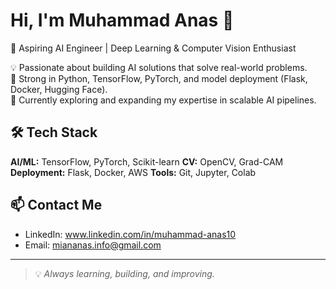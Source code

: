 # Hi, I'm Muhammad Anas 👋

🎯 Aspiring AI Engineer | Deep Learning & Computer Vision Enthusiast  

💡 Passionate about building AI solutions that solve real-world problems.  
🧠 Strong in Python, TensorFlow, PyTorch, and model deployment (Flask, Docker, Hugging Face).  
📌 Currently exploring and expanding my expertise in scalable AI pipelines.  


## 🛠️ Tech Stack
**AI/ML:** TensorFlow, PyTorch, Scikit-learn
**CV:** OpenCV, Grad-CAM
**Deployment:** Flask, Docker, AWS 
**Tools:** Git, Jupyter, Colab


## 📫 Contact Me
- LinkedIn: www.linkedin.com/in/muhammad-anas10
- Email: miananas.info@gmail.com

---
> 💡 *Always learning, building, and improving.*

<!--
**anasdev-10/anasdev-10** is a ✨ _special_ ✨ repository because its `README.md` (this file) appears on your GitHub profile.

Here are some ideas to get you started:

- 🔭 I’m currently working on ...
- 🌱 I’m currently learning ...
- 👯 I’m looking to collaborate on ...
- 🤔 I’m looking for help with ...
- 💬 Ask me about ...
- 📫 How to reach me: ...
- 😄 Pronouns: ...
- ⚡ Fun fact: ...
-->
